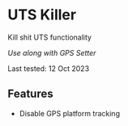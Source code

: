 # UTS Killer

Kill shit UTS functionality

_Use along with GPS Setter_

Last tested: 12 Oct 2023

## Features

- Disable GPS platform tracking
